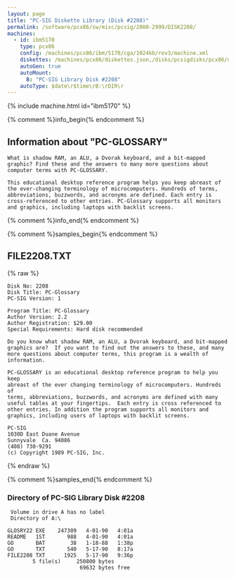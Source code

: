 ```yaml
---
layout: page
title: "PC-SIG Diskette Library (Disk #2208)"
permalink: /software/pcx86/sw/misc/pcsig/2000-2999/DISK2208/
machines:
  - id: ibm5170
    type: pcx86
    config: /machines/pcx86/ibm/5170/cga/1024kb/rev3/machine.xml
    diskettes: /machines/pcx86/diskettes.json,/disks/pcsigdisks/pcx86/diskettes.json
    autoGen: true
    autoMount:
      B: "PC-SIG Library Disk #2208"
    autoType: $date\r$time\rB:\rDIR\r
---
```


{% include machine.html id="ibm5170" %}

{% comment %}info_begin{% endcomment %}

## Information about "PC-GLOSSARY"

    What is shadow RAM, an ALU, a Dvorak keyboard, and a bit-mapped
    graphic? Find these and the answers to many more questions about
    computer terms with PC-GLOSSARY.
    
    This educational desktop reference program helps you keep abreast of
    the ever-changing terminology of microcomputers. Hundreds of terms,
    abbreviations, buzzwords, and acronyms are defined. Each entry is
    cross-referenced to other entries. PC-Glossary supports all monitors
    and graphics, including laptops with backlit screens.
{% comment %}info_end{% endcomment %}

{% comment %}samples_begin{% endcomment %}

## FILE2208.TXT

{% raw %}
```
Disk No: 2208                                                           
Disk Title: PC-Glossary                                                 
PC-SIG Version: 1                                                       
                                                                        
Program Title: PC-Glossary                                              
Author Version: 2.2                                                     
Author Registration: $29.00                                             
Special Requirements: Hard disk recommended                             
                                                                        
Do you know what shadow RAM, an ALU, a Dvorak keyboard, and bit-mapped  
graphics are?  If you want to find out the answers to these, and many   
more questions about computer terms, this program is a wealth of        
information.                                                            
                                                                        
PC-GLOSSARY is an educational desktop reference program to help you keep
abreast of the ever changing terminology of microcomputers. Hundreds of 
terms, abbreviations, buzzwords, and acronyms are defined with many     
useful tables at your fingertips.  Each entry is cross referenced to    
other entries. In addition the program supports all monitors and        
graphics, including users of laptops with backlit screens.              
                                                                        
PC-SIG                                                                  
1030D East Duane Avenue                                                 
Sunnyvale  Ca. 94086                                                    
(408) 730-9291                                                          
(c) Copyright 1989 PC-SIG, Inc.                                         
```
{% endraw %}

{% comment %}samples_end{% endcomment %}

### Directory of PC-SIG Library Disk #2208

     Volume in drive A has no label
     Directory of A:\

    GLOSRY22 EXE    247309   4-01-90   4:01a
    README   1ST       988   4-01-90   4:01a
    GO       BAT        38   1-18-88   1:38p
    GO       TXT       540   5-17-90   8:17a
    FILE2208 TXT      1925   5-17-90   9:36p
            5 file(s)     250800 bytes
                           69632 bytes free
